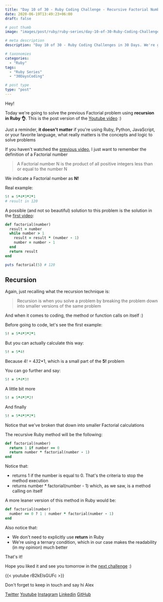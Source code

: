 ```yaml
---
title: "Day 10 of 30 - Ruby Coding Challenge - Recursive Factorial Numbers"
date: 2020-06-19T13:49:23+06:00
draft: false

# post thumb
image: "images/post/ruby/ruby-series/day-10-of-30-Ruby-Coding-Challenge-recursive-factorial.png"

# meta description
description: "Day 10 of 30 - Ruby Coding Challenges in 30 Days. We're going solve the Factorial problem using recursion in Ruby"

# taxonomies
categories: 
  - "Ruby"
tags:
  - "Ruby Series"
  - "30DaysCoding"

# post type
type: "post"
---
```


Hey!

Today we're going to solve the previous Factorial problem using **recursion in Ruby 👌**. This is the post version of the [Youtube video](https://www.youtube.com/watch?v=szH91N0HZ_w) :)

Just a reminder, **it doesn't matter** if you're using Ruby, Python, JavaScript, or your favorite language, what really matters is the concepts and logic to solve problems

If you haven't watched the [previous video](https://www.youtube.com/watch?v=szH91N0HZ_w), I just want to remember the definition of a Factorial number

> A Factorial number N is the product of all positive integers less than or equal to the number N

We indicate a Factorial number as **N!**

Real example:

```ruby
5! = 5*4*3*2*1
# result in 120
```

A possible (and not so beautiful) solution to this problem is the solution in the [first video](https://www.youtube.com/watch?v=Ee1p3P-Yx_c):

```ruby
def factorial(number)
  result = number
  while number > 1
    result = result * (number - 1)
    number = number - 1
  end
  return result
end

puts factorial(5) # 120
```

## Recursion

Again, just recalling what the recursion technique is:

> Recursion is when you solve a problem by breaking the problem down into smaller versions of the same problem

And when it comes to coding, the method or function calls on itself :)

Before going to code, let's see the first example:

```ruby
5! = 5*4*3*2*1
```

But you can actually calculate this way:

```ruby
5! = 5*4!
```

Because 4! = 4*3*2*1, which is a small part of the **5!** problem

You can go further and say:

```ruby
5! = 5*4*3!
```

A little bit more

```ruby
5! = 5*4*3*2!
```

And finally

```ruby
5! = 5*4*3*2*1
```

Notice that we've broken that down into smaller Factorial calculations

The recursive Ruby method will be the following:

```ruby
def factorial(number)
  return 1 if number == 0
  return number * factorial(number - 1)
end
```

Notice that:

- returns 1 if the number is equal to 0. That's the criteria to stop the method execution
- returns number * factorial(number - 1) which, as we saw, is a method calling on itself

A more leaner version of this method in Ruby would be:

```ruby
def factorial(number)
  number == 0 ? 1 : number * factorial(number - 1)
end
```

Also notice that:

- We don't need to explicitly use **return** in Ruby
- We're using a ternary condition, which in our case makes the readability (in my opinion) much better

That's it!

Hope you liked it and see you tomorrow in the [next challenge](https://www.youtube.com/watch?v=pfaecP3Wbjw&list=PLEoubTKvE34g5uL5_pg5FOoo3Ae6vlSwu) :)

{{< youtube rB2kEIsGUFc >}}

Don't forget to keep in touch and say hi Alex

[Twitter](https://twitter.com/_alex_gama/)
[Youtube](https://www.youtube.com/channel/UCn09BXJXOCPLARsqNvxEFuw?view_as=subscriber/)
[Instagram](https://www.instagram.com/_alex_gama)
[Linkedin](https://www.linkedin.com/in/alexandregama/)
[GitHub](https://github.com/alexandregama)